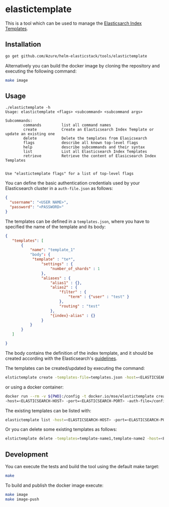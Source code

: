 # elastictemplate

This is a tool which can be used to manage the [Elasticsarch Index Templates](https://www.elastic.co/guide/en/elasticsearch/reference/5.4/indices-templates.html).

## Installation

```bash
go get github.com/Azure/helm-elasticstack/tools/elastictemplate
```

Alternatively you can build the docker image by cloning the repository and executing the following command:

```bash
make image
```

## Usage

```
./elastictemplate -h
Usage: elastictemplate <flags> <subcommand> <subcommand args>

Subcommands:
        commands         list all command names
        create           Create an Elasticsearch Index Template or update an existing one
        delete           Delete the templates from Elasicsearch
        flags            describe all known top-level flags
        help             describe subcommands and their syntax
        list             List all Elasticsearch Index Templates
        retrieve         Retrieve the content of Elasicsearch Index Templates


Use "elastictemplate flags" for a list of top-level flags

```

You can define the basic authentication credentials used by your Elasticsearch cluster in a `auth-file.json` as follows:

```json
{
  "username": "<USER NAME>",
  "password": "<PASSWORD>"
}

```

The templates can be defined in a `templates.json`, where you have to specified the name of the template and its body:

```json
{
   "templates": [
       {
           "name": "template_1"
           "body": {
            "template" : "te*",
                "settings" : {
                    "number_of_shards" : 1
                },
                "aliases" : {
                    "alias1" : {},
                    "alias2" : {
                        "filter" : {
                            "term" : {"user" : "test" }
                        },
                        "routing" : "test"
                    },
                    "{index}-alias" : {}
                }
           }
       }
   ]

}
```

The body contains the definition of the index template, and it should be created according with the Elasticsearch's [guidelines](https://www.elastic.co/guide/en/elasticsearch/reference/5.4/indices-templates.html).

The templates can be created/updated by executing the command:

```bash
elstictemplate create -templates-file=templates.json -host=<ELASTICSEARCH-HOST> -port=<ELASTICSEARCH-PORT> -auth-file=auth-file.json
```

or using a docker container:

```bash
docker run --rm -v ${PWD}:/config -t docker.io/mse/elastictemplate create -templates-file=/config/templates.json \
-host=<ELASTICSEARCH-HOST> -port=<ELASTICSEARCH-PORT> -auth-file=/config/auth-file.json
```

The existing templates can be listed with:

```bash
elastictemplate list -host=<ELASTICSEARCH-HOST> -port=<ELASTICSEARCH-PORT> -auth-file=auth-file.json
```

Or you can delete some existing templates as follows:

```bash
elstictemplate delete -templates=template-name1,template-name2 -host=<ELASTICSEARCH-HOST> -port=<ELASTICSEARCH-PORT> -auth-file=auth-file.json
```

## Development

You can execute the tests and build the tool using the default make target:

```bash
make
```

To build and publish the docker image execute:

```bash
make image
make image-push
```
